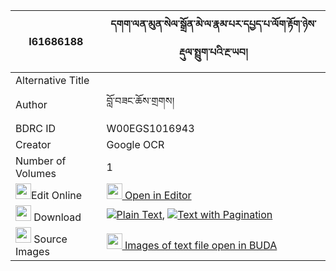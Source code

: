 |I61686188|དགག་ལན་མུན་སེལ་སྒྲོན་མེ་ལ་རྣམ་པར་དཔྱད་པ་ལོག་རྟོག་ཉེས་རྡུལ་སྤྲུག་པའི་རྔ་ཡབ། 
| --- | --- 
|Alternative Title |
|Author| བློ་བཟང་ཆོས་གྲགས།
|BDRC ID | W00EGS1016943
|Creator | Google OCR
|Number of Volumes| 1
|<img width="25" src="https://img.icons8.com/color/25/000000/edit-property.png">Edit Online| [<img width="25" src="https://avatars.githubusercontent.com/u/45091458?s=200&v=4"> Open in Editor](http://editor.openpecha.org/I61686188)
|<img width="25" src="https://img.icons8.com/fluent/48/000000/download-2.png"/>  Download | [![](https://img.icons8.com/color/20/000000/txt.png)Plain Text](https://github.com/Openpecha/I61686188/releases/download/v1/gaklen_munsel_dronme_la_nampa__plain_I61686188.zip), [![](https://img.icons8.com/color/20/000000/txt.png)Text with Pagination](https://github.com/Openpecha/I61686188/releases/download/v1/gaklen_munsel_dronme_la_nampa__pages_I61686188.zip)
|<img width="25" src="https://img.icons8.com/plasticine/100/000000/pictures-folder.png"/>  Source Images | [<img width="25" src="https://library.bdrc.io/icons/BUDA-small.svg"> Images of text file open in BUDA](https://library.bdrc.io/show/bdr:W00EGS1016943)